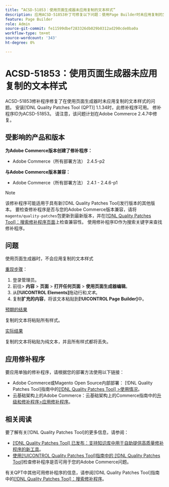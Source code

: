 ```yaml
---
title: “ACSD-51853：使用页面生成器未应用复制的文本样式”
description: 应用ACSD-51853补丁可修复以下问题：使用Page Builder时未应用复制的文本样式。Adobe Commerce
feature: Page Builder
role: Admin
source-git-commit: fe11599dbef283326db029b0312ad290cde0ba0a
workflow-type: tm+mt
source-wordcount: '343'
ht-degree: 0%

---
```


# ACSD-51853：使用页面生成器未应用复制的文本样式

ACSD-51853修补程序修复了在使用页面生成器时未应用复制的文本样式的问题。 安装[!DNL Quality Patches Tool (QPT)] 1.1.34时，此修补程序可用。 修补程序ID为ACSD-51853。 请注意，该问题计划在Adobe Commerce 2.4.7中修复。

## 受影响的产品和版本

**为Adobe Commerce版本创建了修补程序：**

* Adobe Commerce（所有部署方法） 2.4.5-p2

**与Adobe Commerce版本兼容：**

* Adobe Commerce（所有部署方法） 2.4.1 - 2.4.6-p1

>[!NOTE]
>
>该修补程序可能适用于具有新[!DNL Quality Patches Tool]发行版本的其他版本。 要检查修补程序是否与您的Adobe Commerce版本兼容，请将`magento/quality-patches`包更新到最新版本，并在[[!DNL Quality Patches Tool]：搜索修补程序页面](https://experienceleague.adobe.com/tools/commerce-quality-patches/index.html)上检查兼容性。 使用修补程序ID作为搜索关键字来查找修补程序。

## 问题

使用页面生成器时，不会应用复制的文本样式

<u>重现步骤</u>：

1. 登录管理员。
1. 前往> **内容** > **页面** > **打开任何页面** > **使用页面生成器编辑**。
1. 从&#x200B;**[!UICONTROL Elements]**&#x200B;拖动行和&#x200B;*文本*。
1. 复制&#x200B;**扩充的内容**，将该文本粘贴到&#x200B;**[!UICONTROL Page Builder]**&#x200B;中。

<u>预期的结果</u>

复制的文本将粘贴所有样式。

<u>实际结果</u>

复制的文本将粘贴为纯文本，并且所有样式都将丢失。

## 应用修补程序

要应用单独的修补程序，请根据您的部署方法使用以下链接：

* Adobe Commerce或Magento Open Source内部部署： [!DNL Quality Patches Tool]指南中的[[!DNL Quality Patches Tool] >使用情况](/help/tools/quality-patches-tool/usage.md)。
* 云基础架构上的Adobe Commerce：云基础架构上的Commerce指南中的[升级和修补程序>应用修补程序](https://experienceleague.adobe.com/docs/commerce-cloud-service/user-guide/develop/upgrade/apply-patches.html)。

## 相关阅读

要了解有关[!DNL Quality Patches Tool]的更多信息，请参阅：

* [[!DNL Quality Patches Tool] 已发布：支持知识库中用于自助提供高质量修补程序的新工具](https://experienceleague.adobe.com/en/docs/commerce-knowledge-base/kb/announcements/commerce-announcements/magento-quality-patches-released-new-tool-to-self-serve-quality-patches)。
* [使用[!UICONTROL Quality Patches Tool]指南中的 [!DNL Quality Patches Tool]](/help/tools/quality-patches-tool/patches-available-in-qpt/check-patch-for-magento-issue-with-magento-quality-patches.md)检查修补程序是否可用于您的Adobe Commerce问题。


有关QPT中其他可用修补程序的信息，请参阅[!DNL Quality Patches Tool]指南中的[[!DNL Quality Patches Tool]：搜索修补程序](https://experienceleague.adobe.com/tools/commerce-quality-patches/index.html)。
